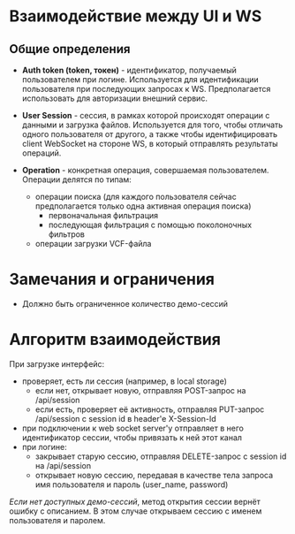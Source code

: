 # Взаимодействие между UI и WS

## Общие определения

* **Auth token (token, токен)** - идентификатор, получаемый пользователем при логине. Используется для идентификации пользователя при последующих запросах к WS. Предполагается использовать для авторизации внешний сервис.

* **User Session** - сессия, в рамках которой происходят операции с данными и загрузка файлов. Используется для того, чтобы отличать одного пользователя от другого, а также чтобы идентифицировать client WebSocket на стороне WS, в который отправлять результаты операций.

* **Operation** - конкретная операция, совершаемая пользователем. Операции делятся по типам:
  * операции поиска (для каждого пользователя сейчас предполагается только одна активная операция поиска)
    * первоначальная фильтрация
    * последующая фильтрация с помощью поколоночных фильтров
  * операции загрузки VCF-файла

# Замечания и ограничения

* Должно быть ограниченное количество демо-сессий

# Алгоритм взаимодействия

При загрузке интерфейс:
* проверяет, есть ли сессия (например, в local storage)
  * если нет, открывает новую, отправляя POST-запрос на /api/session
  * если есть, проверяет её активность, отправляя PUT-запрос /api/session с session id в header'e X-Session-Id
* при подключении к web socket server'у отправляет в него идентификатор сессии, чтобы привязать к ней этот канал
* при логине:
  * закрывает старую сессию, отправляя DELETE-запрос c session id на /api/session
  * открывает новую сессию, передавая в качестве тела запроса имя пользователя и пароль (user_name, password)

*Если нет доступных демо-сессий*, метод открытия сессии вернёт ошибку с описанием. В этом случае открываем сессию с именем пользователя и паролем.
